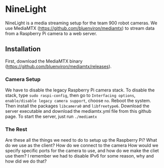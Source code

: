 # NineLight ##

NineLight is a media streaming setup for the team 900 robot cameras. We use MediaMTX (https://github.com/bluenviron/mediamtx) to stream data from a Raspberry Pi camera to a web server. 

## Installation ##
First, download the MediaMTX binary (https://github.com/bluenviron/mediamtx/releases). 
### Camera Setup ###
We have to disable the legacy Raspberry Pi camera stack. To disable the stack, type `sudo raspi-config`, then go to `Interfacing options`, `enable/disable legacy camera support`, choose `no`. Reboot the system. Then install the packages `libcamera0` and `libfreetype6`. Download the server executable and download the mediamtx.yml file from this github page. To start the server, just run `./mediamtx`

### The Rest ###
Are these all the things we need to do to setup up the Raspberry Pi?
What do we use as the client? How do we connect to the camera
How would we specify specific ports for the camera to use, and how do we make the cliet use them?
I remember we had to disable IPv6 for some reason, why and how did we do that?
